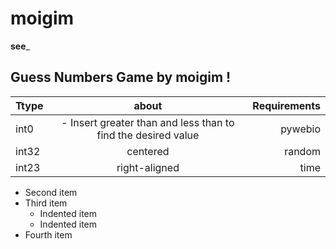 # moigim


________see_________


## Guess Numbers Game by moigim !

| Ttype   |      about     |  Requirements |
|----------|:-------------:|------:|
| int0 |  - Insert greater than and less than to find the desired value | pywebio |
| int32 |    centered   |   random |
| int23 | right-aligned |    time |


- Second item
- Third item
    - Indented item
    - Indented item
- Fourth item

